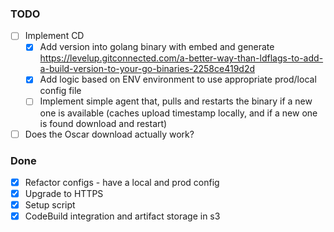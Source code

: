 ### TODO
* [ ] Implement CD
  * [x] Add version into golang binary with embed and generate https://levelup.gitconnected.com/a-better-way-than-ldflags-to-add-a-build-version-to-your-go-binaries-2258ce419d2d
  * [x] Add logic based on ENV environment to use appropriate prod/local config
    file
  * [ ] Implement simple agent that, pulls and restarts the binary if a new one is available (caches upload timestamp locally, and if a new one is found download and restart)
* [ ] Does the Oscar download actually work?

### Done
* [x] Refactor configs - have a local and prod config
* [x] Upgrade to HTTPS
* [x] Setup script
* [x] CodeBuild integration and artifact storage in s3

